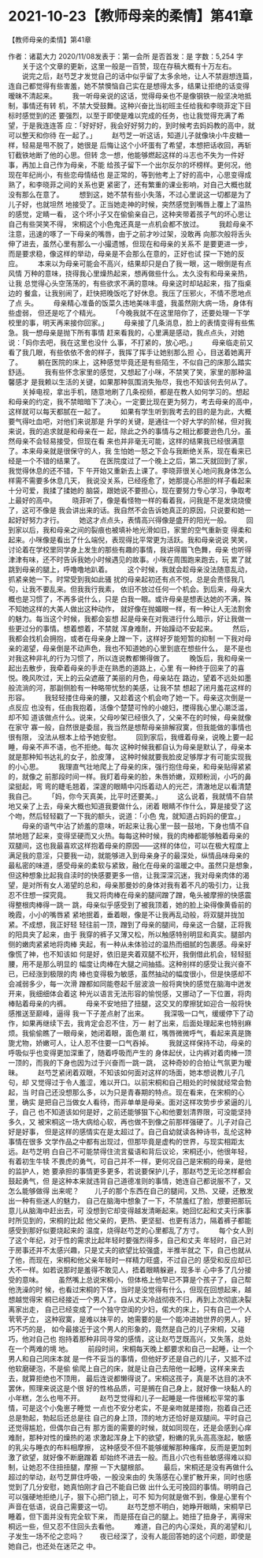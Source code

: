 # 2021-10-23【教师母亲的柔情】第41章



【教师母亲的柔情】第41章



 作者：诸葛大力  2020/11/08发表于：第一会所  是否首发：是 字数：5,254 字
 　　关于这个文章的更新，这里一般是一百赞，现在存稿大概有十万左右。
 　　说完之后，赵芍芝才发觉自己的话中似乎留了太多余地，让人不禁遐想连篇， 连自己都觉得有些害羞，她不禁懊恼自己实在是想得太多，结果让拒绝的话变得 暧昧不清起来。
 　　我一听母亲说的这话，觉得母亲也不是像钢铁一般坚决地抵制，事情还有转 机，不禁大受鼓舞。这种兴奋比当初班主任给我和李晓菲定下目标时感觉到的还 要强烈，以至于即使是难以完成的任务，也让我觉得充满了希望，于是我连连答 应：「好好好，我会好好努力的，到时候考去妈妈教的高中，就可以整天和你待 在一起了。」
 　　赵芍芝一听这话，知道儿子就像块小牛皮糖一样，轻易是甩不脱了，她很是 后悔让这个小坏蛋有了希望，本想把话收回，再斩钉截铁地断了他的心思。但转 念一想，他能够燃起这样的斗志也不失为一件好事，再加上自己作为母亲，不能 给孩子留下一个出尔反尔的坏榜样。更何况，他现在年纪尚小，有些恋母情结也 是正常的，等到他考上了好的高中，心思变得成熟了，和李晓菲之间的关系也更 紧密了，还有繁重的课业影响，对自己大概也就没有那么在意了。
 　　想到这，她不禁有些小失落，不过心里说这一切都是为了儿子好，也就坦然 地接受了。正当她走神的时候，突然感觉到嘴唇上覆上了温热的感觉，定睛一看， 这个坏小子又在偷偷亲自己，这种夹带着孩子气的坏心思让自己有些哭笑不得， 宋桐这个小色鬼还真是一点机会都不放过。
 　　我趁母亲不注意，迅速的啄了一下母亲的嘴唇，由于之前才吵过架，没敢再 向那次般将舌头伸了进去，虽然心里有那么一小撮遗憾，但现在和母亲的关系不 是要更进一步，而是要求稳，像这样的举动，母亲是不会那么在意的，正好也试 探一下她的反应。
 　　本来以为母亲可能会不高兴，结果却只是白了我一眼，这一眼倒是有点风情 万种的意味，挠得我心里燥热起来，想再做些什么。太久没有和母亲亲热，让我 总觉得心头空荡荡的，有些欲求不满的意味。母亲这时却站起来，指了指桌边的 餐盒，让我别闹了，赶快把晚饭吃了好休息。我压了压邪火，不情不愿地点了点 头。
 　　母亲精心准备的饭菜久违地美味丰盛，我虽然刚大病一场，身体有些虚弱， 但还是吃了个精光。
 　　「今晚我就不在这里陪你了，还要处理一下学校里的事，明天再来接你回家。」
 　　母亲接了几条消息，脸上的表情变得有些焦急。我一想母亲是抛下所有事情 赶来看我的，心里满是感动，我点点头，对她说：「妈你去吧，我在这里也没什 么事，不打紧的，放心吧。」
 　　母亲临走前又看了我几眼，有些依依不舍的样子，我挥了挥手让她别那么担 心，目送着她离开了。
 　　躺在医院的床上，这种感觉毕竟还是有些陌生，不似自己的床那么踏实舒适。
 　　我有些怀念家里的感觉，又想起了小咪，不禁笑了笑，家里的那种温馨感才 是我赖以生活的关键，如果那种氛围消失殆尽，我也不知该何去何从了。
 　　关掉电视，拿出手机，随意地刷了几条视频，都是在教人如何学习的。想起 和母亲的约定，我不禁暗暗下了决心，一定要比现在更为努力，考去母亲的高中， 这样就可以每天都腻在一起了。
 　　如果有学生听到我考去的目的是为此，大概要气得吐血吧，对他们来说那是 升学的关键，是通往一个好大学的阶梯，但对我来说，我的追求就是和母亲在一 起，除此之外的事情与之相比都要逊色几分。虽然母亲不会轻易接受，但现在看 来也并非毫无可能，这样的结果我已经很满意了。本来母亲就是很保守的人，我 生怕她一怒之下会与我断绝关系，现在看来已经是一个不错的结果了。
 　　在医院度过了一个晚上之后，第二天就回到了家，我觉得休息的还不错，下 午开始又重新去上课了。李晓菲很关心地问我身体怎么样需不需要多休息几天， 我说没关系，已经痊愈了，她那提心吊胆的样子看起来十分可爱，我揉了揉她的 脑袋，跟她说不要担心，现在要努力专心学习，争取考上最好的高中。
 　　晓菲听了，像是看怪物一样的看着我，问我是不是发烧烧傻了，这可不像是 我会讲出来的话。我自然不会告诉她真正的原因，只说要和她一起好好努力才行。
 　　她这才点点头，表情高兴得像是盛开的阳光一般。
 　　回到家以后，我和母亲之间的裂痕也被填补地光滑如旧，家里的空气重新变 得柔和起来。小咪像是看出了什么端倪，表现得比平常更为活跃。我和母亲说说 笑笑，讨论着在学校里同学身上发生的那些有趣的事情，我讲得眉飞色舞，母亲 也听得津津有味，还不时告诉我她小时候遇见的故事。小咪在周围跑来跑去，玩 累了就跳到母亲的腿上，呼噜噜地趴着。
 　　这个时候，我就会趁母亲没法随意乱动，抓紧亲她一下。时常受到我如此骚 扰的母亲起初还有点不悦，总是会责怪我几句，让我不要乱来。但我我行我素， 依旧不放过任何一个机会。到后来，母亲大概也是习惯了，不再多说什么，只是 白我一眼。或许母亲是想表达她的不满，殊不知她这样的大美人做出这种动作， 就好像在抛媚眼一样，有一种让人无法割舍的魅力。每当这个时候，我都会妄想 起是母亲在对我进行什么暗示，好让我做一些更过分的事情。想着想着，不禁就 浑身难耐，开始躁动不安起来。
 　　然后，我都会找机会拥抱，或者在母亲身上蹭一下，这样好歹能短暂的抑制 一下我对母亲的渴望，母亲倒是不动声色，我也不知道她的心里到底在想些什么， 是不是也对我这种非礼的行为习惯了，所以连说教都懒得做了。
 　　晚饭后，我和母亲一起出去散步，我牵着母亲的手走在熟悉的道路上，心里 有一种终于回来了的喜悦。晚风吹过，天上的云朵遮蔽了美丽的月色，母亲站在 路边，望着不远处如墨般流淌的河，那副侧脸有一种略带忧愁的美感，让我不禁 想起了闭月羞花这样的形容。
 　　我轻轻搂住母亲的腰，又趁着这个机会吻了她一下。母亲这次倒是一点反应 也没有，任由我抱着，活像个楚楚可怜的小媳妇，搅得我心里心潮泛滥，却不知 道该做点什么。说来，父母吵架已经很久了，父亲不在的时候，母亲就像在家守 寡一般，自然很是委屈，我当然是想帮母亲排解寂寞，但我能做的事情也很有限， 没法从根本上给予她安慰。
 　　回到家后，我缠着母亲，说晚上要一起睡，母亲不声不语，也不拒绝。每次 这种时候我都自认为母亲是默认了，母亲本就是那种知书达礼的女子，脸皮薄， 这种时候就要我脸皮足够厚才有可能实现我的小心思。
 　　我理直气壮地爬上了母亲的床，强行抱住母亲，和母亲贴得紧紧的，就像之 前那段时间一样。我盯着母亲的脸，朱唇娇嫩，双颊粉润，小巧的鼻梁挺起，弯 弯的睫毛翘着，深邃的眼睛中闪烁着动人的光芒，清澈地足以看清楚我自己。
 　　「妈，你今天真美，比平时还要美。」
 　　这么说着，我就情不自禁地又亲了上去，母亲大概也知道我要做什么，闭着 眼睛不作什么，算是接受了这个吻，然后轻轻戳了一下我的额头，说道：「小色 鬼，就知道占妈妈的便宜。」
 　　母亲的语气中沾了娇羞的意味，听起来让我心里一鼓一鼓地，下身也情不自 禁地翘了起来，变得坚硬而又火热。每每这种时候，我的肉棒都能够触着母亲的 双腿间，这也我最喜欢这样抱着母亲的原因——这样的体位，可以在极大程度上 满足我的意淫，只要我一动，就能够进入到母亲身子的最深处，纵情品味母亲的 最私密的味道，感受母亲的柔软与紧致，融化在母亲的温暖之中。虽然只是想象， 但这种想象比起我自渎时的快感要更多一倍，让我深深沉迷，我对母亲肉体的渴 望，是对所有女人渴望的总和，母亲那曼妙的身体对我有着不凡的吸引力，让我 忍不住想一探究竟。
 　　我又将肉棒在母亲的腿间蹭了蹭，龟头被摩擦的快感震得整根肉棒得一跳一 跳，母亲似乎感受到了被我顶着，她的脸上染得像黄昏前的晚霞，小小的嘴唇紧 紧地抿着，垂着眼，像是不让我再乱动般，将双腿并拢加紧。不成想，我正好轻 轻往前一顶，蹭到了母亲的腿间，母亲这一合腿，正将我的阳具夹了起来，由于 我穿的裤子又薄又松，所以触感特别明显和真实。腿部内侧的嫩肉紧紧地将肉棒 夹起，有一种从未体验过的温热而细腻的包裹感。母亲好像慌了神，也不知该如 何是好，依旧是夹着双腿不松开，我倒借此机会，轻轻挺腰，用不是那么明显的 幅度让肉棒在大腿之间抽插。这种别样的感受让我兴奋不已，已经涨到极限的肉 棒也变得极为敏感，虽然抽动的幅度很小，但是快感却不会减弱多少，每一次滑 蹭都如同能卷起千层波浪一般将爽快的感觉在脑海中迸发开来，我细细体会着这 种光以语言无法形容的愉悦感，又挪动了一下位置，将肉棒贴着母亲的内裤。
 　　母亲不安地扭了扭腿，这交叉的摩擦犹如迎合一般将快感推送至巅峰，逼得 我一下子差点射了出来。
 　　我深吸一口气，缓缓停下了动作，如果再继续下去，我肯定会忍不住，万一 射了出来，后面处理起来也特别麻烦。我偷偷瞧了一眼母亲，她闭着眼，面色潮 红，嘴唇微微呼气，看起来真是旖旎尤物，娇嫩可人，让人忍不住要一口气吞掉。
 　　我就这样保持不动，母亲的呼吸似乎也变得更加深重了，随着呼吸而产生的 身体起伏，让内裤对着肉棒一顶一顶的，而我的下身也因为过于兴奋而一跳一跳， 这种奇妙的合拍让气氛更为暧昧。
 　　赵芍芝紧闭着双眼，不知该如何面对这样的场面，她本想说教儿子几句，却 又觉得过于令人羞涩，难以开口。以前宋桐和自己相处的时候就经常会勃起，当 时自己还没想那么多，以为只是青春期的特点。现在看来，在宋桐的心里，确实 是把自己当做女人看待，而非单单是母亲。面对这样攻势步步紧逼的儿子，自己 也不知道该如何是好，之前还能够狠下心和他要划清界限，可没能坚持多久，又 被宋桐这一场大病给心软，再也做不到像之前那样强硬了。儿子对自己好是好事， 但是这样的感情实在是太超过了。自己自幼就读各种诗书，乱伦这种事情在很多 文学作品之中都有出现过，但那毕竟是虚构的世界，与现实相距太远。赵芍芝明 白自己不可能禁得住流言蜚语和背后议论，宋桐还小，他很年轻，有着初生牛犊 不畏虎的勇气，可自己并不一样，更何况自己是宋桐的母亲，是他的监护人，她 要承担的事情更多更多，若说要保护儿子，那赵芍芝无论怎样都会鼓起勇气，但 是这种本来就违背自己道德准则的事情，她连自己都说服不了，又怎么能够做得 出来呢？
 　　儿子的那个东西在自己的腿间，又热、又硬，还散发出一种有些迷人的魅力， 自己在脑海中想象了一下，不禁羞红了脸，想要把那玩意儿从脑海中赶出去，可 没想到它却变得越发清晰起来。她回忆起和丈夫行床事时所见到的，宋桐的比起 他父亲的，更热、更坚挺、也更有活力，隔着裤子都能感受到那好似要烧起来的 温度，烧得赵芍芝的心里都乱了方寸。
 　　每个女人到了这个年纪，对于性的需求比起年轻时要强烈得多，自己和丈夫 年轻时，自己对于房事还并不太感兴趣，只是丈夫的欲望比较强盛，半推半就之 下，自己也就从了他，而现在，宋桐和他父亲年轻时一样精力旺盛，不过自己的 感受和反应却已大不一样。如若说那时是羞得不敢见人，捂着眼睛躲避，现多半 心中多了几分接受的意味。
 　　虽然嘴上总说宋桐小，但体格上他早已不算是个孩子了，自己帮他洗澡的时 候，也看过宋桐的下体，当时是没觉得有什么，但现在回想起来，越想越觉得宋 桐已经接近一个男人了。自从丈夫冷战彻夜不归，再到上次彻底决裂离家出走， 自己已经变成了一个独守空闺的少妇，偌大的床上，只有自己一个人茕茕孑立， 这种寂寞，是难以抹平的，她需要的是一个能冲进她世界的男人，好巧不巧的是， 如今最接近于这个男人的形象的，竟然是自己的儿子宋桐，又碰巧，他对自己也 抱持着那种非同寻常的感情，这让赵芍芝既高兴，又失落，总处在一个两难的境 地。
 　　前段时间，宋桐每天晚上都要求和自己一起睡，让一个男人和自己同床本就 是一件不妥当的事情，但他好歹还是自己的儿子，又抵不过他软磨硬泡，不是偷 偷爬上自己的床，就是让自己去陪他一起睡，这样来来去去，就算拒绝也不顶用， 最后连说都懒得说了。宋桐这孩子，真是不达目的决不罢休，照理来说这是个很 好的性格品质，可是搁在自己身上，就好像一块黏人的小年糕，怎么也甩不开。
 　　赵芍芝觉得和儿子一起睡是一件很稀松平常的事情，可是这个小兔崽子睡觉 一点也不安分老实，不是亲吻就是搂抱，抱着自己还总是勃起，勃起后还总是往 自己的身上顶，顶的地方还恰好是双腿间。平时自己还觉得尴尬，但偶尔自己有 那方面的需要的时候，就如同现在，还是会感到心痒难耐，那种对性的燥热的渴 求激起浑身上下的欲望，粉嫩的乳头高高涨起，敏感的乳尖与睡衣的布料相摩擦， 这种感受不但不能够缓解那种瘙痒，反而是更加刺激了欲望，就好像不断磨蹭着 却始终不进去一般。而且小穴也有些敏感得难以抑制，让她忍不住扭扭腿，摩擦 一下大腿根部。
 　　最后，宋桐还是没有再做什么超过的举动，赵芍芝屏住呼吸，一股没来由的 失落感在心里扩散开来，同时也感觉到了几分安慰，她真怕刚才自己不能自已做 出什么无可挽回的事情。明明自己可以强硬地拒绝儿子，狠下心把门锁上，可不 知为何就是做不到，像是心里有个声音在低语，说自己需要这一切。
 　　赵芍芝想不明白，她睁开眼睛，宋桐早已睡着，但下面并没有完全软下来， 而是搭在自己的腿上。她扭了扭身子，离得宋桐远一些，但又忍不住回头去看他。
 　　难道，自己的内心深处，真的渴望和儿子发生一场不伦之恋吗？
 　　夜已经深了，没有人能回答她的这个问题，即使是她自己，也还处在迷茫之 中。



